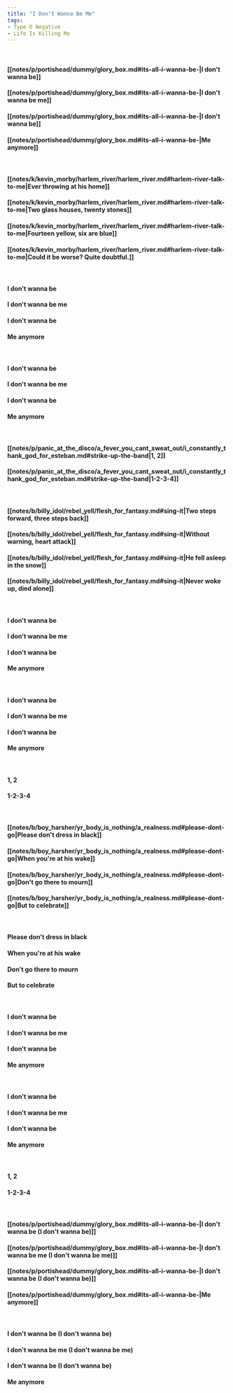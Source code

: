 ```yaml
---
title: "I Don’t Wanna Be Me"
tags:
- Type O Negative
- Life Is Killing Me
---
```

&nbsp;
#### [[notes/p/portishead/dummy/glory_box.md#its-all-i-wanna-be-|I don't wanna be]]
#### [[notes/p/portishead/dummy/glory_box.md#its-all-i-wanna-be-|I don't wanna be me]]
#### [[notes/p/portishead/dummy/glory_box.md#its-all-i-wanna-be-|I don't wanna be]]
#### [[notes/p/portishead/dummy/glory_box.md#its-all-i-wanna-be-|Me anymore]]
&nbsp;
#### [[notes/k/kevin_morby/harlem_river/harlem_river.md#harlem-river-talk-to-me|Ever throwing at his home]]
#### [[notes/k/kevin_morby/harlem_river/harlem_river.md#harlem-river-talk-to-me|Two glass houses, twenty stones]]
#### [[notes/k/kevin_morby/harlem_river/harlem_river.md#harlem-river-talk-to-me|Fourteen yellow, six are blue]]
#### [[notes/k/kevin_morby/harlem_river/harlem_river.md#harlem-river-talk-to-me|Could it be worse? Quite doubtful.]]
&nbsp;
#### I don't wanna be
#### I don't wanna be me
#### I don't wanna be
#### Me anymore
&nbsp;
#### I don't wanna be
#### I don't wanna be me
#### I don't wanna be
#### Me anymore
&nbsp;
#### [[notes/p/panic_at_the_disco/a_fever_you_cant_sweat_out/i_constantly_thank_god_for_esteban.md#strike-up-the-band|1, 2]]
#### [[notes/p/panic_at_the_disco/a_fever_you_cant_sweat_out/i_constantly_thank_god_for_esteban.md#strike-up-the-band|1-2-3-4]]
&nbsp;
#### [[notes/b/billy_idol/rebel_yell/flesh_for_fantasy.md#sing-it|Two steps forward, three steps back]]
#### [[notes/b/billy_idol/rebel_yell/flesh_for_fantasy.md#sing-it|Without warning, heart attack]]
#### [[notes/b/billy_idol/rebel_yell/flesh_for_fantasy.md#sing-it|He fell asleep in the snow]]
#### [[notes/b/billy_idol/rebel_yell/flesh_for_fantasy.md#sing-it|Never woke up, died alone]]
&nbsp;
#### I don't wanna be
#### I don't wanna be me
#### I don't wanna be
#### Me anymore
&nbsp;
#### I don't wanna be
#### I don't wanna be me
#### I don't wanna be
#### Me anymore
&nbsp;
#### 1, 2
#### 1-2-3-4
&nbsp;
#### [[notes/b/boy_harsher/yr_body_is_nothing/a_realness.md#please-dont-go|Please don't dress in black]]
#### [[notes/b/boy_harsher/yr_body_is_nothing/a_realness.md#please-dont-go|When you're at his wake]]
#### [[notes/b/boy_harsher/yr_body_is_nothing/a_realness.md#please-dont-go|Don't go there to mourn]]
#### [[notes/b/boy_harsher/yr_body_is_nothing/a_realness.md#please-dont-go|But to celebrate]]
&nbsp;
#### Please don't dress in black
#### When you're at his wake
#### Don't go there to mourn
#### But to celebrate
&nbsp;
#### I don't wanna be
#### I don't wanna be me
#### I don't wanna be
#### Me anymore
&nbsp;
#### I don't wanna be
#### I don't wanna be me
#### I don't wanna be
#### Me anymore
&nbsp;
#### 1, 2
#### 1-2-3-4
&nbsp;
#### [[notes/p/portishead/dummy/glory_box.md#its-all-i-wanna-be-|I don't wanna be (I don't wanna be)]]
#### [[notes/p/portishead/dummy/glory_box.md#its-all-i-wanna-be-|I don't wanna be me (I don't wanna be me)]]
#### [[notes/p/portishead/dummy/glory_box.md#its-all-i-wanna-be-|I don't wanna be (I don't wanna be)]]
#### [[notes/p/portishead/dummy/glory_box.md#its-all-i-wanna-be-|Me anymore]]
&nbsp;
#### I don't wanna be (I don't wanna be)
#### I don't wanna be me (I don't wanna be me)
#### I don't wanna be (I don't wanna be)
#### Me anymore
